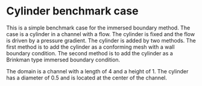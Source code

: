 # Cylinder benchmark case

This is a simple benchmark case for the immersed boundary method. The case is a
cylinder in a channel with a flow. The cylinder is fixed and the flow is driven
by a pressure gradient. The cylinder is added by two methods. The first method
is to add the cylinder as a conforming mesh with a wall boundary condition. The
second method is to add the cylinder as a Brinkman type immersed boundary
condition.

The domain is a channel with a length of 4 and a height of 1. The cylinder has
a diameter of 0.5 and is located at the center of the channel.
